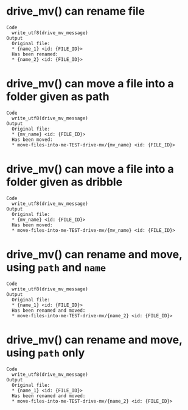 # drive_mv() can rename file

    Code
      write_utf8(drive_mv_message)
    Output
      Original file:
      * {name_1} <id: {FILE_ID}>
      Has been renamed:
      * {name_2} <id: {FILE_ID}>

# drive_mv() can move a file into a folder given as path

    Code
      write_utf8(drive_mv_message)
    Output
      Original file:
      * {mv_name} <id: {FILE_ID}>
      Has been moved:
      * move-files-into-me-TEST-drive-mv/{mv_name} <id: {FILE_ID}>

# drive_mv() can move a file into a folder given as dribble

    Code
      write_utf8(drive_mv_message)
    Output
      Original file:
      * {mv_name} <id: {FILE_ID}>
      Has been moved:
      * move-files-into-me-TEST-drive-mv/{mv_name} <id: {FILE_ID}>

# drive_mv() can rename and move, using `path` and `name`

    Code
      write_utf8(drive_mv_message)
    Output
      Original file:
      * {name_1} <id: {FILE_ID}>
      Has been renamed and moved:
      * move-files-into-me-TEST-drive-mv/{name_2} <id: {FILE_ID}>

# drive_mv() can rename and move, using `path` only

    Code
      write_utf8(drive_mv_message)
    Output
      Original file:
      * {name_1} <id: {FILE_ID}>
      Has been renamed and moved:
      * move-files-into-me-TEST-drive-mv/{name_2} <id: {FILE_ID}>

